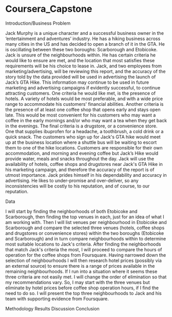 # Coursera_Capstone

Introduction/Business Problem

Jack Murphy is a unique character and a successful business owner in the ‘entertainment and adventures’ industry. He has a hiking business across many cities in the US and has decided to open a branch of it in the GTA. He is oscillating between these two boroughs: Scarborough and Etobicoke. Jack is unsure of the neighbourhoods within. He has certain criteria he would like to ensure are met, and the location that most satisfies these requirements will be his choice to lease in. 
Jack, and two employees from marketing/advertising, will be reviewing this report, and the accuracy of the story told by the data provided will be used in advertising the launch of Jack’s GTA Hike. This information may continue to be used in future marketing and advertising campaigns if evidently successful, to continue attracting customers.
One criteria he would like met, is the presence of hotels. A variety of hotels would be most preferable, and with a wide price range to accommodate his customers' financial abilities. 
Another criteria is the presence of at least one coffee shop that opens early and stays open late. This would be most convenient for his customers who may want a coffee in the early mornings and/or who may want a tea when they get back in the evenings. 
The final criteria is a drugstore, or a convenience store. One that supplies ibuprofen for a headache, a toothbrush, a cold drink or a quick snack.
The customers who sign up for Jack's GTA hike would meet up at the business location where a shuttle bus will be waiting to escort them to one of the hike locations. Customers are responsible for their own accommodation, and morning and evening coffee but Jack’s Hike would provide water, meals and snacks throughout the day.
Jack will use the availability of hotels, coffee shops and drugstores near Jack's GTA Hike in his marketing campaign, and therefore the accuracy of the report is of utmost importance. Jack prides himself in his dependability and accuracy in advertising. He likes to under-promise and over-deliver, so any inconsistencies will be costly to his reputation, and of course, to our reputation.

Data

I will start by finding the neighborhoods of both Etobicoke and Scarborough, then finding the top venues in each, just for an idea of what I am working with. Then I will list venues per neighbourhood in Etobicoke and Scarborough and compare the selected three venues (hotels, coffee shops and drugstores or convenience stores) within the two boroughs (Etobicoke and Scarborough) and in turn compare neighbourhoods within to determine most suitable locations to Jack's criteria. After finding the neighborhoods that match Jack's criteria the most, I will proceed to compare the hours of operation for the coffee shops from Foursquare. Having narrowed down the selection of neighbourhoods I will then research hotel prices (possibly via an external source) to ensure there is a range of prices available in the remaining neighbourhoods. 
If I run into a situation where it seems these three criteria are not easily met. I will change the order of elimination so that my recommendations vary. So, I may start with the three venues but eliminate by hotel prices before coffee shop operation hours, if I find the need to do so.
I will present the top three neighbourhoods to Jack and his team with supporting evidence from Foursquare.


Methodology
Results
Discussion
Conclusion

